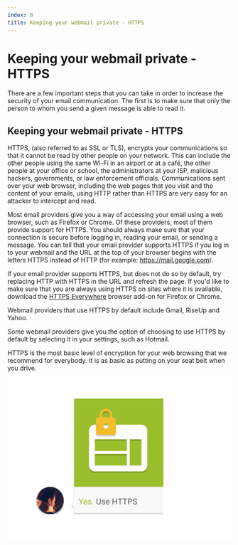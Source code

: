 ```yaml
---
index: 0
title: Keeping your webmail private - HTTPS
---
```

# Keeping your webmail private - HTTPS

There are a few important steps that you can take in order to increase the security of your email communication. The first is to make sure that only the person to whom you send a given message is able to read it.

## Keeping your webmail private - HTTPS

HTTPS, (also referred to as SSL or TLS), encrypts your communications so that it cannot be read by other people on your network. This can include the other people using the same Wi-Fi in an airport or at a café, the other people at your office or school, the administrators at your ISP, malicious hackers, governments, or law enforcement officials. Communications sent over your web browser, including the web pages that you visit and the content of your emails, using HTTP rather than HTTPS are very easy for an attacker to intercept and read.

Most email providers give you a way of accessing your email using a web browser, such as Firefox or Chrome. Of these providers, most of them provide support for HTTPS. You should always make sure that your connection is secure before logging in, reading your email, or sending a message. You can tell that your email provider supports HTTPS if you log in to your webmail and the URL at the top of your browser begins with the letters HTTPS instead of HTTP (for example: https://mail.google.com).

If your email provider supports HTTPS, but does not do so by default, try replacing HTTP with HTTPS in the URL and refresh the page. If you'd like to make sure that you are always using HTTPS on sites where it is available, download the [HTTPS Everywhere](https://www.eff.org/https-everywhere) browser add-on for Firefox or Chrome.

Webmail providers that use HTTPS by default include Gmail, RiseUp and Yahoo.

Some webmail providers give you the option of choosing to use HTTPS by default by selecting it in your settings, such as Hotmail.

HTTPS is the most basic level of encryption for your web browsing that we recommend for everybody. It is as basic as putting on your seat belt when you drive.
![image](email1.png)